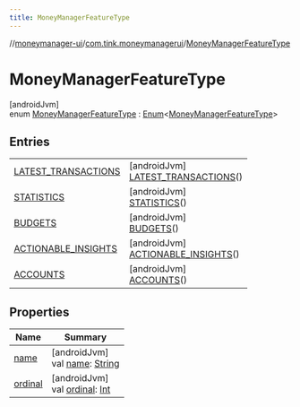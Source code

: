 ```yaml
---
title: MoneyManagerFeatureType
---
```

//[moneymanager-ui](../../../index.html)/[com.tink.moneymanagerui](../index.html)/[MoneyManagerFeatureType](index.html)



# MoneyManagerFeatureType



[androidJvm]\
enum [MoneyManagerFeatureType](index.html) : [Enum](https://kotlinlang.org/api/latest/jvm/stdlib/kotlin/-enum/index.html)&lt;[MoneyManagerFeatureType](index.html)&gt;



## Entries


| | |
|---|---|
| [LATEST_TRANSACTIONS](-l-a-t-e-s-t_-t-r-a-n-s-a-c-t-i-o-n-s/index.html) | [androidJvm]<br>[LATEST_TRANSACTIONS](-l-a-t-e-s-t_-t-r-a-n-s-a-c-t-i-o-n-s/index.html)() |
| [STATISTICS](-s-t-a-t-i-s-t-i-c-s/index.html) | [androidJvm]<br>[STATISTICS](-s-t-a-t-i-s-t-i-c-s/index.html)() |
| [BUDGETS](-b-u-d-g-e-t-s/index.html) | [androidJvm]<br>[BUDGETS](-b-u-d-g-e-t-s/index.html)() |
| [ACTIONABLE_INSIGHTS](-a-c-t-i-o-n-a-b-l-e_-i-n-s-i-g-h-t-s/index.html) | [androidJvm]<br>[ACTIONABLE_INSIGHTS](-a-c-t-i-o-n-a-b-l-e_-i-n-s-i-g-h-t-s/index.html)() |
| [ACCOUNTS](-a-c-c-o-u-n-t-s/index.html) | [androidJvm]<br>[ACCOUNTS](-a-c-c-o-u-n-t-s/index.html)() |


## Properties


| Name | Summary |
|---|---|
| [name](../../com.tink.service.network/-sdk-client/-t-i-n-k_-l-i-n-k/index.html#-372974862%2FProperties%2F1000845458) | [androidJvm]<br>val [name](../../com.tink.service.network/-sdk-client/-t-i-n-k_-l-i-n-k/index.html#-372974862%2FProperties%2F1000845458): [String](https://kotlinlang.org/api/latest/jvm/stdlib/kotlin/-string/index.html) |
| [ordinal](../../com.tink.service.network/-sdk-client/-t-i-n-k_-l-i-n-k/index.html#-739389684%2FProperties%2F1000845458) | [androidJvm]<br>val [ordinal](../../com.tink.service.network/-sdk-client/-t-i-n-k_-l-i-n-k/index.html#-739389684%2FProperties%2F1000845458): [Int](https://kotlinlang.org/api/latest/jvm/stdlib/kotlin/-int/index.html) |

